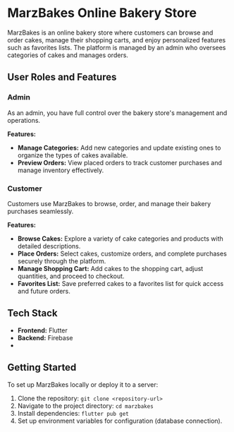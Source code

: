 # MarzBakes Online Bakery Store

MarzBakes is an online bakery store where customers can browse and order cakes, manage their shopping carts, and enjoy personalized features such as favorites lists. The platform is managed by an admin who oversees categories of cakes and manages orders.

## User Roles and Features

### Admin

As an admin, you have full control over the bakery store's management and operations.

**Features:**
- **Manage Categories:** Add new categories and update existing ones to organize the types of cakes available.
- **Preview Orders:** View placed orders to track customer purchases and manage inventory effectively.

### Customer

Customers use MarzBakes to browse, order, and manage their bakery purchases seamlessly.

**Features:**
- **Browse Cakes:** Explore a variety of cake categories and products with detailed descriptions.
- **Place Orders:** Select cakes, customize orders, and complete purchases securely through the platform.
- **Manage Shopping Cart:** Add cakes to the shopping cart, adjust quantities, and proceed to checkout.
- **Favorites List:** Save preferred cakes to a favorites list for quick access and future orders.

## Tech Stack


- **Frontend:** Flutter
- **Backend:** Firebase
- 

## Getting Started

To set up MarzBakes locally or deploy it to a server:

1. Clone the repository: `git clone <repository-url>`
2. Navigate to the project directory: `cd marzbakes`
3. Install dependencies: `flutter pub get` 
4. Set up environment variables for configuration (database connection).

